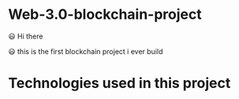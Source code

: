 # Web-3.0-blockchain-project

😃 Hi there </br>

😃 this is the first blockchain project i ever build </br>

<h1> Technologies used in this project </h1>

